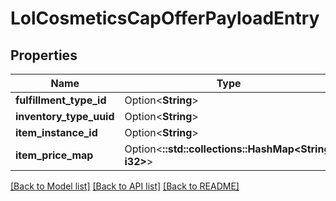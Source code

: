 # LolCosmeticsCapOfferPayloadEntry

## Properties

Name | Type | Description | Notes
------------ | ------------- | ------------- | -------------
**fulfillment_type_id** | Option<**String**> |  | [optional]
**inventory_type_uuid** | Option<**String**> |  | [optional]
**item_instance_id** | Option<**String**> |  | [optional]
**item_price_map** | Option<**::std::collections::HashMap<String, i32>**> |  | [optional]

[[Back to Model list]](../README.md#documentation-for-models) [[Back to API list]](../README.md#documentation-for-api-endpoints) [[Back to README]](../README.md)


